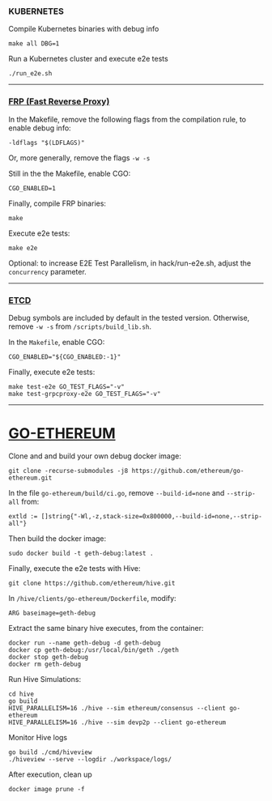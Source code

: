 ### KUBERNETES

Compile Kubernetes binaries with debug info
```
make all DBG=1
```

Run a Kubernetes cluster and execute e2e tests
```
./run_e2e.sh
```

------------------------------------------------------------------------
### [FRP (Fast Reverse Proxy)](https://github.com/fatedier/frp)

In the Makefile, remove the following flags from the compilation rule, to enable debug info:
```
-ldflags "$(LDFLAGS)"
```

Or, more generally, remove the flags ```-w -s```

Still in the the Makefile, enable CGO:
```
CGO_ENABLED=1
```

Finally, compile FRP binaries:
```
make
```

Execute e2e tests:
```
make e2e
```
Optional: to increase E2E Test Parallelism, in hack/run-e2e.sh, adjust the ```concurrency``` parameter.

------------------------------------------------------------------------

### [ETCD](https://github.com/etcd-io/etcd)

Debug symbols are included by default in the tested version. Otherwise, remove ```-w -s``` from ```/scripts/build_lib.sh```.

In the ```Makefile```, enable CGO:
```
CGO_ENABLED="${CGO_ENABLED:-1}"
```

Finally, execute e2e tests: 
```
make test-e2e GO_TEST_FLAGS="-v"
make test-grpcproxy-e2e GO_TEST_FLAGS="-v"
```

---------------------------------------------------------------------

# [GO-ETHEREUM](https://github.com/ethereum/go-ethereum)

Clone and and build your own debug docker image:
```
git clone -recurse-submodules -j8 https://github.com/ethereum/go-ethereum.git
```

In the file ```go-ethereum/build/ci.go```, remove ```--build-id=none``` and ```--strip-all``` from:
```
extld := []string{"-Wl,-z,stack-size=0x800000,--build-id=none,--strip-all"}
```

Then build the docker image:
```
sudo docker build -t geth-debug:latest .
```

Finally, execute the e2e tests with Hive:
```
git clone https://github.com/ethereum/hive.git
```

In ```/hive/clients/go-ethereum/Dockerfile```, modify: 
```
ARG baseimage=geth-debug
```

Extract the same binary hive executes, from the container:
```
docker run --name geth-debug -d geth-debug
docker cp geth-debug:/usr/local/bin/geth ./geth
docker stop geth-debug
docker rm geth-debug
```

Run Hive Simulations:
```
cd hive
go build
HIVE_PARALLELISM=16 ./hive --sim ethereum/consensus --client go-ethereum
HIVE_PARALLELISM=16 ./hive --sim devp2p --client go-ethereum
```

Monitor Hive logs
```
go build ./cmd/hiveview
./hiveview --serve --logdir ./workspace/logs/
```

After execution, clean up
```
docker image prune -f
```


